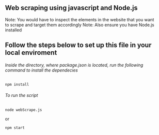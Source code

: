 ## Web scraping using javascript and Node.js

Note: You would have to inspect the elements in the website that you want to scrape and target them accordingly
Note: Also ensure you have Node.js installed

## Follow the steps below to set up this file in your local enviroment

###### Inside the directory, where package.json is located, run the following command to install the dependecies

`npm install`

###### To run the script

`node webScrape.js`

or

`npm start`
